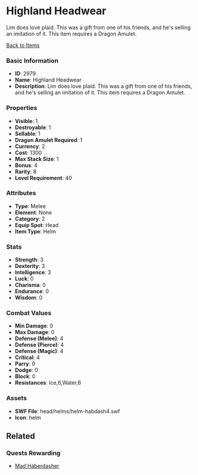 # Highland Headwear

Lim does love plaid.  This was a gift from one of his friends, and he's selling an imitation of it.  This item requires a Dragon Amulet.

[Back to Items](../items.md)

### Basic Information

- **ID**: 2979
- **Name**: Highland Headwear
- **Description**: Lim does love plaid.  This was a gift from one of his friends, and he&#039;s selling an imitation of it.  This item requires a Dragon Amulet.

### Properties

- **Visible**: 1
- **Destroyable**: 1
- **Sellable**: 1
- **Dragon Amulet Required**: 1
- **Currency**: 2
- **Cost**: 1300
- **Max Stack Size**: 1
- **Bonus**: 4
- **Rarity**: 8
- **Level Requirement**: 40

### Attributes

- **Type**: Melee
- **Element**: None
- **Category**: 2
- **Equip Spot**: Head
- **Item Type**: Helm

### Stats

- **Strength**: 3
- **Dexterity**: 3
- **Intelligence**: 3
- **Luck**: 0
- **Charisma**: 0
- **Endurance**: 0
- **Wisdom**: 0

### Combat Values

- **Min Damage**: 0
- **Max Damage**: 0
- **Defense (Melee)**: 4
- **Defense (Pierce)**: 4
- **Defense (Magic)**: 4
- **Critical**: 4
- **Parry**: 0
- **Dodge**: 0
- **Block**: 0
- **Resistances**: Ice,6,Water,6

### Assets

- **SWF File**: head/helms/helm-habdash4.swf
- **Icon**: helm

## Related

### Quests Rewarding

- [Mad Haberdasher](../quests/496-mad-haberdasher.md)

